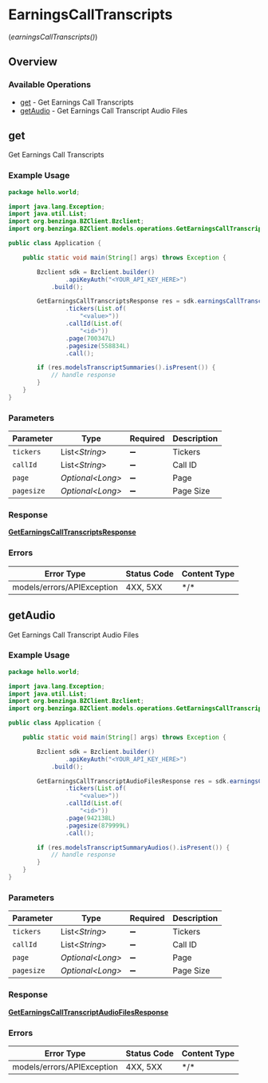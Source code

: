 # EarningsCallTranscripts
(*earningsCallTranscripts()*)

## Overview

### Available Operations

* [get](#get) - Get Earnings Call Transcripts
* [getAudio](#getaudio) - Get Earnings Call Transcript Audio Files

## get

Get Earnings Call Transcripts

### Example Usage

```java
package hello.world;

import java.lang.Exception;
import java.util.List;
import org.benzinga.BZClient.Bzclient;
import org.benzinga.BZClient.models.operations.GetEarningsCallTranscriptsResponse;

public class Application {

    public static void main(String[] args) throws Exception {

        Bzclient sdk = Bzclient.builder()
                .apiKeyAuth("<YOUR_API_KEY_HERE>")
            .build();

        GetEarningsCallTranscriptsResponse res = sdk.earningsCallTranscripts().get()
                .tickers(List.of(
                    "<value>"))
                .callId(List.of(
                    "<id>"))
                .page(700347L)
                .pagesize(558834L)
                .call();

        if (res.modelsTranscriptSummaries().isPresent()) {
            // handle response
        }
    }
}
```

### Parameters

| Parameter          | Type               | Required           | Description        |
| ------------------ | ------------------ | ------------------ | ------------------ |
| `tickers`          | List\<*String*>    | :heavy_minus_sign: | Tickers            |
| `callId`           | List\<*String*>    | :heavy_minus_sign: | Call ID            |
| `page`             | *Optional\<Long>*  | :heavy_minus_sign: | Page               |
| `pagesize`         | *Optional\<Long>*  | :heavy_minus_sign: | Page Size          |

### Response

**[GetEarningsCallTranscriptsResponse](../../models/operations/GetEarningsCallTranscriptsResponse.md)**

### Errors

| Error Type                 | Status Code                | Content Type               |
| -------------------------- | -------------------------- | -------------------------- |
| models/errors/APIException | 4XX, 5XX                   | \*/\*                      |

## getAudio

Get Earnings Call Transcript Audio Files

### Example Usage

```java
package hello.world;

import java.lang.Exception;
import java.util.List;
import org.benzinga.BZClient.Bzclient;
import org.benzinga.BZClient.models.operations.GetEarningsCallTranscriptAudioFilesResponse;

public class Application {

    public static void main(String[] args) throws Exception {

        Bzclient sdk = Bzclient.builder()
                .apiKeyAuth("<YOUR_API_KEY_HERE>")
            .build();

        GetEarningsCallTranscriptAudioFilesResponse res = sdk.earningsCallTranscripts().getAudio()
                .tickers(List.of(
                    "<value>"))
                .callId(List.of(
                    "<id>"))
                .page(942138L)
                .pagesize(879999L)
                .call();

        if (res.modelsTranscriptSummaryAudios().isPresent()) {
            // handle response
        }
    }
}
```

### Parameters

| Parameter          | Type               | Required           | Description        |
| ------------------ | ------------------ | ------------------ | ------------------ |
| `tickers`          | List\<*String*>    | :heavy_minus_sign: | Tickers            |
| `callId`           | List\<*String*>    | :heavy_minus_sign: | Call ID            |
| `page`             | *Optional\<Long>*  | :heavy_minus_sign: | Page               |
| `pagesize`         | *Optional\<Long>*  | :heavy_minus_sign: | Page Size          |

### Response

**[GetEarningsCallTranscriptAudioFilesResponse](../../models/operations/GetEarningsCallTranscriptAudioFilesResponse.md)**

### Errors

| Error Type                 | Status Code                | Content Type               |
| -------------------------- | -------------------------- | -------------------------- |
| models/errors/APIException | 4XX, 5XX                   | \*/\*                      |